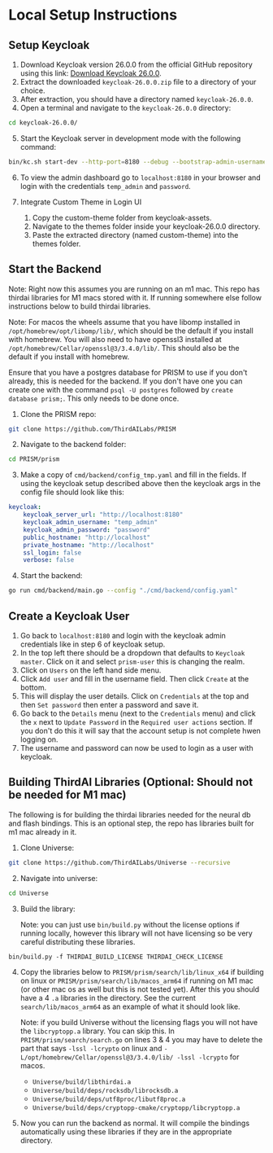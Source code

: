 # Local Setup Instructions

## Setup Keycloak

1. Download Keycloak version 26.0.0 from the official GitHub repository using this link: [Download Keycloak 26.0.0](https://github.com/keycloak/keycloak/releases/download/26.0.0/keycloak-26.0.0.zip).
2. Extract the downloaded `keycloak-26.0.0.zip` file to a directory of your choice.
3. After extraction, you should have a directory named `keycloak-26.0.0`.
4. Open a terminal and navigate to the `keycloak-26.0.0` directory:
```bash
cd keycloak-26.0.0/
```
5. Start the Keycloak server in development mode with the following command:
```bash
bin/kc.sh start-dev --http-port=8180 --debug --bootstrap-admin-username temp_admin --bootstrap-admin-password password
```
6. To view the admin dashboard go to `localhost:8180` in your browser and login with the credentials `temp_admin` and `password`.

7. Integrate Custom Theme in Login UI
    1. Copy the custom-theme folder from keycloak-assets.
    2. Navigate to the themes folder inside your keycloak-26.0.0 directory.
    3. Paste the extracted directory (named custom-theme) into the themes folder.


## Start the Backend
Note: Right now this assumes you are running on an m1 mac. This repo has thirdai libraries for M1 macs stored with it. If running somewhere else follow instructions below to build thirdai libraries.

Note: For macos the wheels assume that you have libomp installed in `/opt/homebrew/opt/libomp/lib/`, which should be the default if you install with homebrew. You will also need to have openssl3 installed at `/opt/homebrew/Cellar/openssl@3/3.4.0/lib/`. This should also be the default if you install with homebrew.

Ensure that you have a postgres database for PRISM to use if you don't already, this is needed for the backend. If you don't have one you can create one with the command `psql -U postgres` followed by `create database prism;`. This only needs to be done once.

1. Clone the PRISM repo:
```bash
git clone https://github.com/ThirdAILabs/PRISM
```
2. Navigate to the backend folder:
```bash
cd PRISM/prism
```
3. Make a copy of `cmd/backend/config_tmp.yaml` and fill in the fields. If using the keycloak setup described above then the keycloak args in the config file should look like this: 
```yaml
keycloak:
    keycloak_server_url: "http://localhost:8180"
    keycloak_admin_username: "temp_admin"
    keycloak_admin_password: "password"
    public_hostname: "http://localhost"
    private_hostname: "http://localhost"
    ssl_login: false
    verbose: false
```
4. Start the backend: 
```bash
go run cmd/backend/main.go --config "./cmd/backend/config.yaml"
```

## Create a Keycloak User
1. Go back to `localhost:8180` and login with the keycloak admin credentials like in step 6 of keycloak setup. 
2. In the top left there should be a dropdown that defaults to `Keycloak master`. Click on it and select `prism-user` this is changing the realm. 
3. Click on `Users` on the left hand side menu. 
4. Click `Add user` and fill in the username field. Then click `Create` at the bottom. 
5. This will display the user details. Click on `Credentials` at the top and then `Set password` then enter a password and save it.
6. Go back to the `Details` menu (next to the `Credentials` menu) and click the `x` next to `Update Password` in the `Required user actions` section. If you don't do this it will say that the account setup is not complete hwen logging on. 
7. The username and password can now be used to login as a user with keycloak.


## Building ThirdAI Libraries (Optional: Should not be needed for M1 mac)

The following is for building the thirdai libraries needed for the neural db and flash bindings. This is an optional step, the repo has libraries built for m1 mac already in it.

1. Clone Universe:
```bash
git clone https://github.com/ThirdAILabs/Universe --recursive
```
2. Navigate into universe:
```bash
cd Universe
```
3. Build the library: 
  
    Note: you can just use `bin/build.py` without the license options if running locally, however this library will not have licensing so be very careful distributing these libraries. 
```
bin/build.py -f THIRDAI_BUILD_LICENSE THIRDAI_CHECK_LICENSE
```
  

4. Copy the libraries below to `PRISM/prism/search/lib/linux_x64` if building on linux or `PRISM/prism/search/lib/macos_arm64` if running on M1 mac (or other mac os as well but this is not tested yet). After this you should have a 4 `.a` libraries in the directory. See the current `search/lib/macos_arm64` as an example of what it should look like. 
  
    Note: if you build Universe without the licensing flags you will not have the `libcryptopp.a` library. You can skip this. In `PRISM/prism/search/search.go` on lines 3 & 4 you may have to delete the part that says `-lssl -lcrypto` on linux and `-L/opt/homebrew/Cellar/openssl@3/3.4.0/lib/ -lssl -lcrypto` for macos.
    - `Universe/build/libthirdai.a`
    - `Universe/build/deps/rocksdb/librocksdb.a`
    - `Universe/build/deps/utf8proc/libutf8proc.a`
    - `Universe/build/deps/cryptopp-cmake/cryptopp/libcryptopp.a`

5. Now you can run the backend as normal. It will compile the bindings automatically using these libraries if they are in the appropriate directory.
